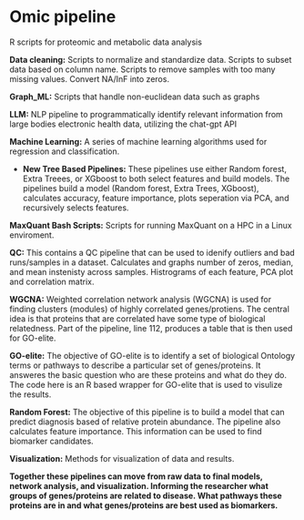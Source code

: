 # Omic pipeline
R scripts for proteomic and metabolic data analysis

**Data cleaning:**
Scripts to normalize and standardize data. Scripts to subset data based on column name. Scripts to remove samples with too many missing values. Convert NA/InF into zeros. 

**Graph_ML:**
Scripts that handle non-euclidean data such as graphs

**LLM:**
NLP pipeline to programmatically identify relevant information from large bodies electronic health data, utilizing the chat-gpt API

**Machine Learning:**
A series of machine learning algorithms used for regression and classification. 
- **New Tree Based Pipelines:**
These pipelines use either Random forest, Extra Treees, or XGboost to both select features and build models. The pipelines build a model (Random forest, Extra Trees, XGboost), calculates accuracy, feature importance, plots seperation via PCA, and recursively selects features. 

**MaxQuant Bash Scripts:**
Scripts for running MaxQuant on a HPC in a Linux enviroment.

**QC:**
This contains a QC pipeline that can be used to idenify outliers and bad runs/samples in a dataset. Calculates and graphs number of zeros, median, and mean instenisty across samples. Histrograms of each feature, PCA plot and correlation matrix. 

**WGCNA:**
Weighted correlation network analysis (WGCNA) is used for finding clusters (modules) of highly correlated genes/protiens. The central idea is that proteins that are correlated have some type of biological relatedness. Part of the pipeline, line 112, produces a table that is then used for GO-elite.

**GO-elite:**
The objective of GO-elite is to identify a  set of biological Ontology terms or pathways to describe a particular set of genes/proteins. It answeres the basic question who are these proteins and what do they do. The code here is an R based wrapper for GO-elite that is used to visulize the results.

**Random Forest:**
The objective of this pipeline is to build a model that can predict diagnosis based of relative protein abundance. The pipeline also calculates feature importance. This information can be used to find biomarker candidates.

**Visualization:**
Methods for visualization of data and results.


**Together these pipelines can move from raw data to final models, network analysis, and visualization. Informing the researcher what groups of genes/proteins are related to disease. What pathways these proteins are in and what genes/proteins are best used as biomarkers.**
